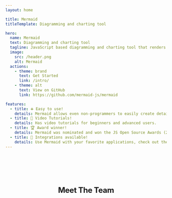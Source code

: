 ```yaml
---
layout: home

title: Mermaid
titleTemplate: Diagramming and charting tool

hero:
  name: Mermaid
  text: Diagramming and charting tool
  tagline: JavaScript based diagramming and charting tool that renders Markdown-inspired text definitions to create and modify diagrams dynamically.
  image:
    src: /header.png
    alt: Mermaid
  actions:
    - theme: brand
      text: Get Started
      link: /intro/
    - theme: alt
      text: View on GitHub
      link: https://github.com/mermaid-js/mermaid

features:
  - title: ➕ Easy to use!
    details: Mermaid allows even non-programmers to easily create detailed and diagrams through the Mermaid Live Editor.
  - title: 🎥 Video Tutorials!
    details: Has video tutorials for beginners and advanced users.
  - title: 🏆 Award winner!
    details: Mermaid was nominated and won the JS Open Source Awards (2019) in the category "The most exciting use of technology"!!!
  - title: 🧩 Integrations available!
    details: Use Mermaid with your favorite applications, check out the list of Integrations and Usages of Mermaid.
---
```


<script setup>
import { VPTeamMembers } from 'vitepress/theme'

const members = [
  {
    avatar: 'https://avatars.githubusercontent.com/u/5837277?v=4',
    name: 'Knut Sveidqvist',
    title: 'Creator',
    links: [
      { icon: 'github', link: 'https://github.com/knsv' },
    ]
  },
   {
    avatar: 'https://avatars.githubusercontent.com/u/1912783?v=4',
    name: 'Marc Faber',
    title: 'Developer',
    links: [
      { icon: 'github', link: 'https://gdfaber.github.io/' },
      { icon: 'linkedin', link: 'https://www.linkedin.com/in/marc-faber/' },      
    ]
  }, {
    avatar: 'https://avatars.githubusercontent.com/u/1564825?v=4',
    name: 'Nacho Orlandoni',
    title: 'Developer',
    links: [
      { icon: 'github', link: 'https://github.com/IOrlandoni' },
    ]
  }, {
    avatar: 'https://avatars.githubusercontent.com/u/6552521?v=4',
    name: 'Christian Klemm',
    title: 'Developer',
    links: [
      { icon: 'github', link: 'https://github.com/klemmchr' },
    ]
  }, {
    avatar: 'https://avatars.githubusercontent.com/u/12032557?v=4',
    name: 'Mindaugas Laganeckas',
    title: 'Developer',
    links: [
      { icon: 'github', link: 'https://github.com/MindaugasLaganeckas' },
    ]
  }, {
    avatar: 'https://avatars.githubusercontent.com/u/58763315?v=4',
    name: 'Neil Cuzon',
    title: 'Developer',
    links: [
      { icon: 'github', link: 'https://github.com/NeilCuzon' },
    ]
  }, {
    avatar: 'https://avatars.githubusercontent.com/u/19526120?v=4',
    name: 'Adrian Hall',
    title: 'Developer',
    links: [
      { icon: 'github', link: 'https://github.com/spopida' },
    ]
  }, {
    avatar: 'https://avatars.githubusercontent.com/u/53054099?v=4',
    name: 'Yash Singh',
    title: 'Developer',
    links: [
      { icon: 'github', link: 'https://github.com/Yash-Singh1' },
    ]
  },
]
</script>

<div class="vp-doc" >
  <h2 id="meet-the-team"> Meet The Team </h2>
  <VPTeamMembers size="small" :members="members" />
</div>

<style>
  .image-container .image-src {
    margin: 1rem auto;
    max-width: 100%;
  }

  .dark .image-src{
    filter: invert(1) hue-rotate(217deg)  contrast(0.72);
    max-width: 100%;
  }

  .vp-doc {
    align-items: center;
    flex-direction: column;
    display: flex;
    margin-top: 2.5rem;
  }

  .vp-doc h2 {
    margin: 48px 0 16px;
    border-top: 1px solid var(--vp-c-divider-light);
    padding-top: 24px;
    letter-spacing: -.02em;
    line-height: 32px;
    font-size: 24px;
}
</style>
